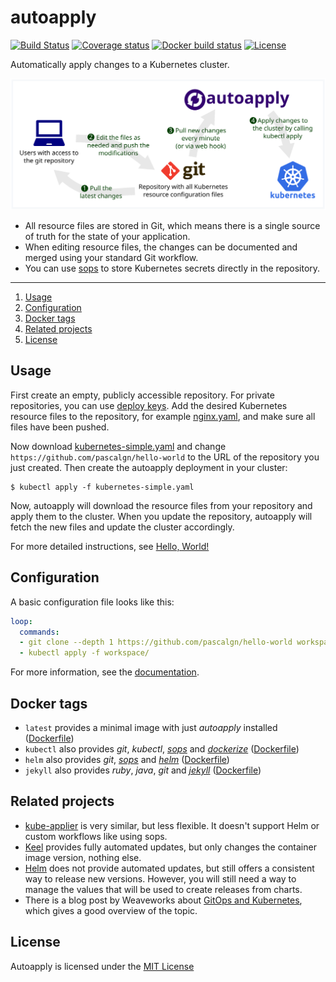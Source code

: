 # autoapply

[![Build Status](https://img.shields.io/travis/pascalgn/autoapply.svg?style=flat-square)](https://travis-ci.org/pascalgn/autoapply) [![Coverage status](https://img.shields.io/coveralls/github/pascalgn/autoapply.svg?style=flat-square)](https://coveralls.io/github/pascalgn/autoapply) [![Docker build status](https://img.shields.io/docker/build/pascalgn/autoapply.svg?style=flat-square)](https://hub.docker.com/r/pascalgn/autoapply/) [![License](https://img.shields.io/badge/license-MIT-blue.svg?style=flat-square)](https://github.com/pascalgn/autoapply/blob/master/LICENSE)

Automatically apply changes to a Kubernetes cluster.

![Technical overview](docs/overview.svg)

- All resource files are stored in Git, which means there is a single source of truth
  for the state of your application.
- When editing resource files, the changes can be documented and merged using your standard Git workflow.
- You can use [sops](https://github.com/mozilla/sops) to store Kubernetes secrets directly in the repository.

---

1. [Usage](#usage)
2. [Configuration](#configuration)
3. [Docker tags](#docker-tags)
4. [Related projects](#related-projects)
5. [License](#license)

## Usage

First create an empty, publicly accessible repository.
For private repositories, you can use [deploy keys](docs/deploy-keys.md).
Add the desired Kubernetes resource files to the repository, for example [nginx.yaml](docs/examples/nginx.yaml),
and make sure all files have been pushed.

Now download [kubernetes-simple.yaml](docs/examples/kubernetes-simple.yaml) and change 
`https://github.com/pascalgn/hello-world` to the URL of the repository you just created.
Then create the autoapply deployment in your cluster:

```
$ kubectl apply -f kubernetes-simple.yaml
```

Now, autoapply will download the resource files from your repository and apply them to the cluster.
When you update the repository, autoapply will fetch the new files and update the cluster accordingly.

For more detailed instructions, see [Hello, World!](docs/hello-world.md)

## Configuration

A basic configuration file looks like this:

```yaml
loop:
  commands:
  - git clone --depth 1 https://github.com/pascalgn/hello-world workspace/
  - kubectl apply -f workspace/
```

For more information, see the [documentation](docs/configuration.md).

## Docker tags

* `latest` provides a minimal image with just *autoapply* installed ([Dockerfile](build/Dockerfile))
* `kubectl` also provides *git*, *kubectl*, *[sops](https://github.com/mozilla/sops)* and *[dockerize](https://github.com/jwilder/dockerize)* ([Dockerfile](build/kubectl/Dockerfile))
* `helm` also provides *git*, *[sops](https://github.com/mozilla/sops)* and *[helm](https://github.com/kubernetes/helm)* ([Dockerfile](build/helm/Dockerfile))
* `jekyll` also provides *ruby*, *java*, *git* and *[jekyll](https://jekyllrb.com)* ([Dockerfile](build/jekyll/Dockerfile))

## Related projects

- [kube-applier](https://github.com/box/kube-applier) is very similar, but less flexible.
  It doesn't support Helm or custom workflows like using sops.
- [Keel](https://github.com/keel-hq/keel) provides fully automated updates, but only changes
  the container image version, nothing else.
- [Helm](https://github.com/kubernetes/helm) does not provide automated updates, but still offers
  a consistent way to release new versions. However, you will still need a way to manage the values
  that will be used to create releases from charts.
- There is a blog post by Weaveworks about
  [GitOps and Kubernetes](https://www.weave.works/blog/gitops-high-velocity-cicd-for-kubernetes),
  which gives a good overview of the topic.

## License

Autoapply is licensed under the [MIT License](LICENSE)
